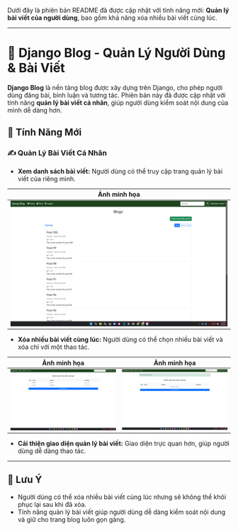Dưới đây là phiên bản README đã được cập nhật với tính năng mới: **Quản lý bài viết của người dùng**, bao gồm khả năng xóa nhiều bài viết cùng lúc.

---

# 🚀 Django Blog - Quản Lý Người Dùng & Bài Viết  

**Django Blog** là nền tảng blog được xây dựng trên Django, cho phép người dùng đăng bài, bình luận và tương tác. Phiên bản này đã được cập nhật với tính năng **quản lý bài viết cá nhân**, giúp người dùng kiểm soát nội dung của mình dễ dàng hơn.

## 🌟 Tính Năng Mới  

### ✍️ Quản Lý Bài Viết Cá Nhân  
- **Xem danh sách bài viết:** Người dùng có thể truy cập trang quản lý bài viết của riêng mình.  

<div align="center">

| Ảnh minh họa |
| --- |
| <img src="./image/Function_user_post_manage_v4.png" width="600" alt="Reset password cho user"> |

</div>

- **Xóa nhiều bài viết cùng lúc:** Người dùng có thể chọn nhiều bài viết và xóa chỉ với một thao tác.

<div align="center">

| Ảnh minh họa | Ảnh minh họa |
| --- | --- |
| <img src="./image/task_v4.png" width="300" alt="Trang danh sách bài viết được bổ sung chức năng quản lý"> | <img src="./image/blog_deleted_v4.png" width="300" alt="Xóa nhiều bài viết cùng lúc"> |

</div>

- **Cải thiện giao diện quản lý bài viết:** Giao diện trực quan hơn, giúp người dùng dễ dàng thao tác.  

---

## 📌 Lưu Ý  

- Người dùng có thể xóa nhiều bài viết cùng lúc nhưng sẽ không thể khôi phục lại sau khi đã xóa.  
- Tính năng quản lý bài viết giúp người dùng dễ dàng kiểm soát nội dung và giữ cho trang blog luôn gọn gàng.  
